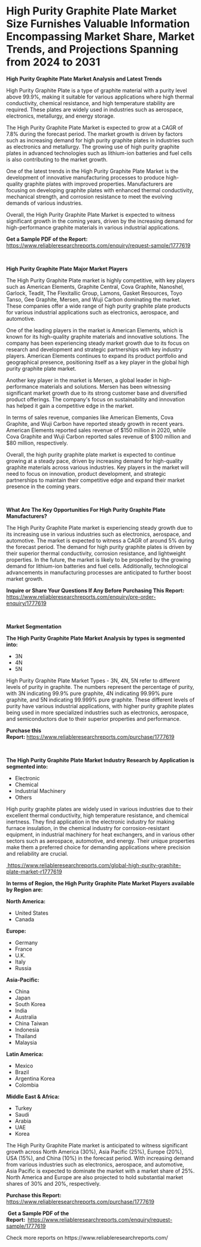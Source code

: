 <p><h1>High Purity Graphite Plate Market Size Furnishes Valuable Information Encompassing Market Share, Market Trends, and Projections Spanning from 2024 to 2031</h1></p><p><strong>High Purity Graphite Plate Market Analysis and Latest Trends</strong></p>
<p><p>High Purity Graphite Plate is a type of graphite material with a purity level above 99.9%, making it suitable for various applications where high thermal conductivity, chemical resistance, and high temperature stability are required. These plates are widely used in industries such as aerospace, electronics, metallurgy, and energy storage.</p><p>The High Purity Graphite Plate Market is expected to grow at a CAGR of 7.8% during the forecast period. The market growth is driven by factors such as increasing demand for high purity graphite plates in industries such as electronics and metallurgy. The growing use of high purity graphite plates in advanced technologies such as lithium-ion batteries and fuel cells is also contributing to the market growth.</p><p>One of the latest trends in the High Purity Graphite Plate Market is the development of innovative manufacturing processes to produce high-quality graphite plates with improved properties. Manufacturers are focusing on developing graphite plates with enhanced thermal conductivity, mechanical strength, and corrosion resistance to meet the evolving demands of various industries.</p><p>Overall, the High Purity Graphite Plate Market is expected to witness significant growth in the coming years, driven by the increasing demand for high-performance graphite materials in various industrial applications.</p></p>
<p><strong>Get a Sample PDF of the Report:&nbsp;</strong> <a href="https://www.reliableresearchreports.com/enquiry/request-sample/1777619">https://www.reliableresearchreports.com/enquiry/request-sample/1777619</a></p>
<p>&nbsp;</p>
<p><strong>High Purity Graphite Plate Major Market Players</strong></p>
<p><p>The High Purity Graphite Plate market is highly competitive, with key players such as American Elements, Graphite Central, Cova Graphite, Nanoshel, Garlock, Teadit, The Flexitallic Group, Lamons, Gasket Resources, Toyo Tanso, Gee Graphite, Mersen, and Wuji Carbon dominating the market. These companies offer a wide range of high purity graphite plate products for various industrial applications such as electronics, aerospace, and automotive.</p><p>One of the leading players in the market is American Elements, which is known for its high-quality graphite materials and innovative solutions. The company has been experiencing steady market growth due to its focus on research and development and strategic partnerships with key industry players. American Elements continues to expand its product portfolio and geographical presence, positioning itself as a key player in the global high purity graphite plate market.</p><p>Another key player in the market is Mersen, a global leader in high-performance materials and solutions. Mersen has been witnessing significant market growth due to its strong customer base and diversified product offerings. The company's focus on sustainability and innovation has helped it gain a competitive edge in the market.</p><p>In terms of sales revenue, companies like American Elements, Cova Graphite, and Wuji Carbon have reported steady growth in recent years. American Elements reported sales revenue of $150 million in 2020, while Cova Graphite and Wuji Carbon reported sales revenue of $100 million and $80 million, respectively.</p><p>Overall, the high purity graphite plate market is expected to continue growing at a steady pace, driven by increasing demand for high-quality graphite materials across various industries. Key players in the market will need to focus on innovation, product development, and strategic partnerships to maintain their competitive edge and expand their market presence in the coming years.</p></p>
<p>&nbsp;</p>
<p><strong>What Are The Key Opportunities For High Purity Graphite Plate Manufacturers?</strong></p>
<p><p>The High Purity Graphite Plate market is experiencing steady growth due to its increasing use in various industries such as electronics, aerospace, and automotive. The market is expected to witness a CAGR of around 5% during the forecast period. The demand for high purity graphite plates is driven by their superior thermal conductivity, corrosion resistance, and lightweight properties. In the future, the market is likely to be propelled by the growing demand for lithium-ion batteries and fuel cells. Additionally, technological advancements in manufacturing processes are anticipated to further boost market growth.</p></p>
<p><strong>Inquire or Share Your Questions If Any Before Purchasing This Report:</strong> <a href="https://www.reliableresearchreports.com/enquiry/pre-order-enquiry/1777619">https://www.reliableresearchreports.com/enquiry/pre-order-enquiry/1777619</a></p>
<p>&nbsp;</p>
<p><strong>Market Segmentation</strong></p>
<p><strong>The High Purity Graphite Plate Market Analysis by types is segmented into:</strong></p>
<p><ul><li>3N</li><li>4N</li><li>5N</li></ul></p>
<p><p>High Purity Graphite Plate Market Types - 3N, 4N, 5N refer to different levels of purity in graphite. The numbers represent the percentage of purity, with 3N indicating 99.9% pure graphite, 4N indicating 99.99% pure graphite, and 5N indicating 99.999% pure graphite. These different levels of purity have various industrial applications, with higher purity graphite plates being used in more specialized industries such as electronics, aerospace, and semiconductors due to their superior properties and performance.</p></p>
<p><strong>Purchase this Report:&nbsp;</strong><a href="https://www.reliableresearchreports.com/purchase/1777619">https://www.reliableresearchreports.com/purchase/1777619</a></p>
<p>&nbsp;</p>
<p><strong>The High Purity Graphite Plate Market Industry Research by Application is segmented into:</strong></p>
<p><ul><li>Electronic</li><li>Chemical</li><li>Industrial Machinery</li><li>Others</li></ul></p>
<p><p>High purity graphite plates are widely used in various industries due to their excellent thermal conductivity, high temperature resistance, and chemical inertness. They find application in the electronic industry for making furnace insulation, in the chemical industry for corrosion-resistant equipment, in industrial machinery for heat exchangers, and in various other sectors such as aerospace, automotive, and energy. Their unique properties make them a preferred choice for demanding applications where precision and reliability are crucial.</p></p>
<p><a href="https://www.reliableresearchreports.com/global-high-purity-graphite-plate-market-r1777619">&nbsp;https://www.reliableresearchreports.com/global-high-purity-graphite-plate-market-r1777619</a></p>
<p><strong>In terms of Region, the High Purity Graphite Plate Market Players available by Region are:</strong></p>
<p>
    <p> <strong> North America: </strong>
        <ul>
            <li>United States</li>
            <li>Canada</li>
        </ul>
        </p> 
    <p> <strong> Europe: </strong>
        <ul>
            <li>Germany</li>
            <li>France</li>
            <li>U.K.</li>
            <li>Italy</li>
            <li>Russia</li>
        </ul>
        </p> 
    <p> <strong> Asia-Pacific: </strong>
        <ul>
            <li>China</li>
            <li>Japan</li>
            <li>South Korea</li>
            <li>India</li>
            <li>Australia</li>
            <li>China Taiwan</li>
            <li>Indonesia</li>
            <li>Thailand</li>
            <li>Malaysia</li>
        </ul>
        </p> 
    <p> <strong> Latin America: </strong>
        <ul>
            <li>Mexico</li>
            <li>Brazil</li>
            <li>Argentina Korea</li>
            <li>Colombia</li>
        </ul>
        </p> 
    <p> <strong> Middle East & Africa: </strong>
        <ul>
            <li>Turkey</li>
            <li>Saudi</li>
            <li>Arabia</li>
            <li>UAE</li>
            <li>Korea</li>
        </ul>
    </p>
    </p>
<p><p>The High Purity Graphite Plate market is anticipated to witness significant growth across North America (30%), Asia Pacific (25%), Europe (20%), USA (15%), and China (10%) in the forecast period. With increasing demand from various industries such as electronics, aerospace, and automotive, Asia Pacific is expected to dominate the market with a market share of 25%. North America and Europe are also projected to hold substantial market shares of 30% and 20%, respectively.</p></p>
<p><strong>Purchase this Report: </strong><a href="https://www.reliableresearchreports.com/purchase/1777619">https://www.reliableresearchreports.com/purchase/1777619</a></p>
<p>&nbsp;<strong>Get a Sample PDF of the Report:&nbsp;&nbsp;</strong><a href="https://www.reliableresearchreports.com/enquiry/request-sample/1777619">https://www.reliableresearchreports.com/enquiry/request-sample/1777619</a></p>
<p><strong></strong></p>
<p>Check more reports on https://www.reliableresearchreports.com/</p>